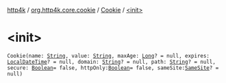 [http4k](../../index.md) / [org.http4k.core.cookie](../index.md) / [Cookie](index.md) / [&lt;init&gt;](./-init-.md)

# &lt;init&gt;

`Cookie(name: `[`String`](https://kotlinlang.org/api/latest/jvm/stdlib/kotlin/-string/index.html)`, value: `[`String`](https://kotlinlang.org/api/latest/jvm/stdlib/kotlin/-string/index.html)`, maxAge: `[`Long`](https://kotlinlang.org/api/latest/jvm/stdlib/kotlin/-long/index.html)`? = null, expires: `[`LocalDateTime`](https://docs.oracle.com/javase/9/docs/api/java/time/LocalDateTime.html)`? = null, domain: `[`String`](https://kotlinlang.org/api/latest/jvm/stdlib/kotlin/-string/index.html)`? = null, path: `[`String`](https://kotlinlang.org/api/latest/jvm/stdlib/kotlin/-string/index.html)`? = null, secure: `[`Boolean`](https://kotlinlang.org/api/latest/jvm/stdlib/kotlin/-boolean/index.html)` = false, httpOnly: `[`Boolean`](https://kotlinlang.org/api/latest/jvm/stdlib/kotlin/-boolean/index.html)` = false, sameSite: `[`SameSite`](../-same-site/index.md)`? = null)`